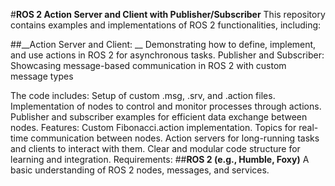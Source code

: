 #__ROS 2 Action Server and Client with Publisher/Subscriber__
This repository contains examples and implementations of ROS 2 functionalities, including:

##__Action Server and Client: __
Demonstrating how to define, implement, and use actions in ROS 2 for asynchronous tasks.
Publisher and Subscriber: Showcasing message-based communication in ROS 2 with custom message types

The code includes:
Setup of custom .msg, .srv, and .action files.
Implementation of nodes to control and monitor processes through actions.
Publisher and subscriber examples for efficient data exchange between nodes.
Features:
Custom Fibonacci.action implementation.
Topics for real-time communication between nodes.
Action servers for long-running tasks and clients to interact with them.
Clear and modular code structure for learning and integration.
Requirements:
##__ROS 2 (e.g., Humble, Foxy)__
A basic understanding of ROS 2 nodes, messages, and services.
